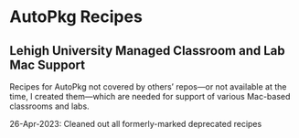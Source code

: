 AutoPkg Recipes 
===============

Lehigh University Managed Classroom and Lab Mac Support
-------------------------------------------------------

Recipes for AutoPkg not covered by others’ repos—or not available at the time,
I created them—which are needed for support of various Mac-based classrooms 
and labs.

26-Apr-2023: Cleaned out all formerly-marked deprecated recipes
